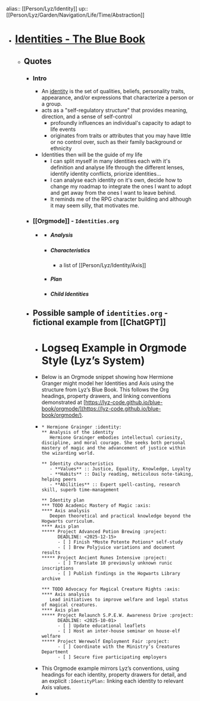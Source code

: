 alias:: [[Person/Lyz/Identity]]
up:: [[Person/Lyz/Garden/Navigation/Life/Time/Abstraction]]

- # [Identities - The Blue Book](https://lyz-code.github.io/blue-book/identities/)
	- ## Quotes
		- ### Intro
			- An [identity](https://en.m.wikipedia.org/wiki/Identity_%28social_science%29) is the set of qualities, beliefs, personality traits, appearance, and/or expressions that characterize a person or a group.
			- acts as a "self-regulatory structure" that provides meaning, direction, and a sense of self-control
				- profoundly influences an individual's capacity to adapt to life events
				- originates from traits or attributes that you may have little or no control over, such as their family background or ethnicity
			- Identities then will be the guide of my life
				- I can split myself in many identities each with it's definition and analyse life through the different lenses, identify identity conflicts, priorize identities...
				- I can analyse each identity on it's own, decide how to change my roadmap to integrate the ones I want to adopt and get away from the ones I want to leave behind.
				- It reminds me of the RPG character building and although it may seem silly, that motivates me.
		- ### [[Orgmode]] - `Identities.org`
			- #### <Identity Name>
				- ##### Analysis
				- ##### Characteristics
					- a list of [[Person/Lyz/Identity/Axis]]
				- ##### Plan
				- ##### Child Identities
		- ## Possible sample of `identities.org` - fictional example from [[ChatGPT]]
			- # Logseq Example in Orgmode Style (Lyz’s System)
			- Below is an Orgmode snippet showing how Hermione Granger might model her Identities and Axis using the structure from Lyz’s Blue Book. This follows the Org headings, property drawers, and linking conventions demonstrated at [https://lyz-code.github.io/blue-book/orgmode/](https://lyz-code.github.io/blue-book/orgmode/).
			- ```
			  * Hermione Grainger :identity:
			  ** Analysis of the identity
			     Hermione Grainger embodies intellectual curiosity, discipline, and moral courage. She seeks both personal mastery of magic and the advancement of justice within the wizarding world.
			  
			  ** Identity characteristics
			     - **Values** :: Justice, Equality, Knowledge, Loyalty  
			     - **Habits** :: Daily reading, meticulous note-taking, helping peers  
			     - **Abilities** :: Expert spell-casting, research skill, superb time-management  
			  
			  ** Identity plan
			  *** TODO Academic Mastery of Magic :axis:
			  **** Axis analysis
			     Deepen theoretical and practical knowledge beyond the Hogwarts curriculum.
			  **** Axis plan
			  ***** Project Advanced Potion Brewing :project:
			        DEADLINE: <2025-12-15>
			        - [ ] Finish *Moste Potente Potions* self-study
			        - [ ] Brew Polyjuice variations and document results
			  ***** Project Ancient Runes Intensive :project:
			        - [ ] Translate 10 previously unknown runic inscriptions
			        - [ ] Publish findings in the Hogwarts Library archive
			  
			  *** TODO Advocacy for Magical Creature Rights :axis:
			  **** Axis analysis
			     Lead initiatives to improve welfare and legal status of magical creatures.
			  **** Axis plan
			  ***** Project Relaunch S.P.E.W. Awareness Drive :project:
			        DEADLINE: <2025-10-01>
			        - [ ] Update educational leaflets
			        - [ ] Host an inter-house seminar on house-elf welfare
			  ***** Project Werewolf Employment Fair :project:
			        - [ ] Coordinate with the Ministry’s Creatures Department
			        - [ ] Secure five participating employers
			  ```
			- This Orgmode example mirrors Lyz’s conventions, using headings for each identity, property drawers for detail, and an explicit `:IdentityPlan:` linking each identity to relevant Axis values.
			-